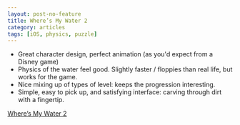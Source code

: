 ```yaml
---
layout: post-no-feature
title: Where’s My Water 2
category: articles
tags: [iOS, physics, puzzle]
---
```


* Great character design, perfect animation (as you'd expect from a Disney game)
* Physics of the water feel good. Slightly faster / floppies than real life, but works for the game.
* Nice mixing up of types of level: keeps the progression interesting.
* Simple, easy to pick up, and satisfying interface: carving through dirt with a fingertip.


[Where’s My Water  2](https://itunes.apple.com/us/app/wheres-my-water-2/id638853147?mt=8)